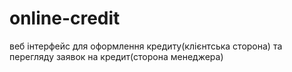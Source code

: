 # online-credit
веб інтерфейс для оформлення кредиту(клієнтська сторона) та перегляду заявок на кредит(сторона менеджера)

